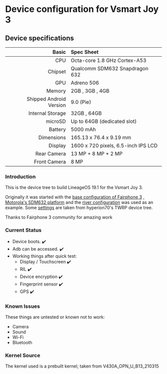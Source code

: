 Device configuration for Vsmart Joy 3
==================================
## Device specifications

Basic   | Spec Sheet
-------:|:-------------------------
CPU     | Octa-core 1.8 GHz Cortex-A53
Chipset | Qualcomm SDM632 Snapdragon 632
GPU     | Adreno 506
Memory  | 2GB , 3GB , 4GB
Shipped Android Version | 9.0 (Pie)
Internal Storage | 32GB , 64GB
microSD | Up to 64GB (dedicated slot)
Battery | 5000 mAh
Dimensions | 165.13 x 76.4 x 9.19 mm
Display | 1600 x 720 pixels, 6.5-inch IPS LCD
Rear Camera  | 13 MP + 8 MP + 2 MP
Front Camera | 8 MP

### Introduction
This is the device tree to build LineageOS 19.1 for the Vsmart Joy 3.

Originally it was started with the [base configuration of Fairphone 3](https://github.com/LineageOS/android_device_fairphone_FP3)
, [Motorola's SDM632 platform](https://github.com/LineageOS/android_device_motorola_sdm632-common) and the [river configuration](https://github.com/LineageOS/android_device_motorola_river) was used as an example.
Some [settings](https://github.com/hyperion70/twrp_device_vsmart_casuarina) are taken from hyperion70's TWRP device tree.

Thanks to Fairphone 3 community for amazing work

### Current Status
* Device boots. :heavy_check_mark:
* Adb can be accessed. :heavy_check_mark:
* Working things after quick test:
  * Display / Touchscreen :heavy_check_mark:
  * RIL :heavy_check_mark:
  * Device encryption :heavy_check_mark:
  * Fingerprint sensor :heavy_check_mark:
  * GPS :heavy_check_mark:

### Known Issues
These things are untested or known not to work:
* Camera
* Sound
* Wi-Fi
* Bluetooth

### Kernel Source
The kernel used is a prebuilt kernel, taken from V430A_OPN_U_B13_210315
